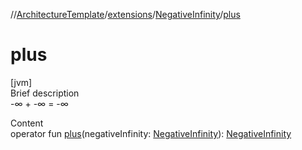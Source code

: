 //[ArchitectureTemplate](../../index.md)/[extensions](../index.md)/[NegativeInfinity](index.md)/[plus](plus.md)



# plus  
[jvm]  
Brief description  
-∞ + -∞ = -∞  
  
  
Content  
operator fun [plus](plus.md)(negativeInfinity: [NegativeInfinity](index.md)): [NegativeInfinity](index.md)  




